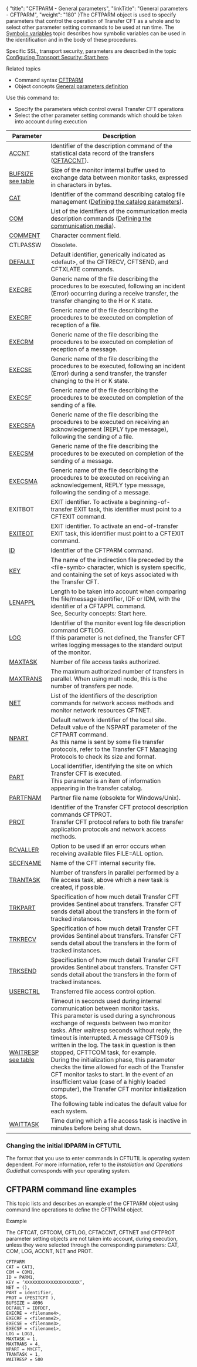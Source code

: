 {
    "title": "CFTPARM  - General parameters",
    "linkTitle": "General parameters - CFTPARM",
    "weight": "180"
}The <span id="Defining_CFTPARM"></span>CFTPARM object is used to specify parameters
that control the operation of Transfer CFT as a whole and to select other
parameter setting commands to be used at run time. The [Symbolic variables](../../../command_summary/symbolic_variables) topic describes
how symbolic variables can be used in the identification and in the body
of these procedures.

Specific SSL, transport security, parameters are described in the topic
[Configuring
Transport Security: Start here](../../../../transport_security_start_here/configuring_transport_security_start_here).

Related
topics

-   Command syntax
    [CFTPARM](../../../command_summary#CFTPARM)
-   Object concepts
    [General parameters
    definition](../../../../admin_intro/admin_config_commands/cftparm_general_parameters)

Use this command to:

-   Specify
    the parameters which control overall Transfer CFT operations
-   Select
    the other parameter setting commands which should be taken into account
    during execution


| Parameter  | Description  |
| --- | --- |
|  <a href="../../../command_summary/parameter_intro/accnt">ACCNT</a>  |  Identifier of the description command of the statistical data record of the transfers (<a href="../../../../admin_intro/admin_config_commands/cftaccnt_concepts">CFTACCNT</a>).  |
|  <a href="../../../command_summary/parameter_intro/bufsize">BUFSIZE</a> <br/><a href="../../../command_summary/parameter_intro/bufsize">see table</a>  |  Size of the monitor internal buffer used to exchange data between monitor tasks, expressed in characters in bytes.  |
|  <a href="../../../command_summary/parameter_intro/cat">CAT</a>  |  Identifier of the command describing catalog file management (<a href="../cftcat">Defining the catalog parameters</a>).  |
|  <a href="../../../command_summary/parameter_intro/com">COM</a>  |  List of the identifiers of the communication media description commands (<a href="../../../../admin_intro/admin_config_commands/communication_media_concepts">Defining the communication media</a>).  |
|  <a href="../../../command_summary/parameter_intro/comment">COMMENT</a>  |  Character comment field.  |
|  CTLPASSW  |  Obsolete.  |
|  <a href="../../../command_summary/parameter_intro/default">DEFAULT</a>  |  Default identifier, generically indicated as &lt;defaut&gt;, of the CFTRECV, CFTSEND, and CFTXLATE  commands.  |
|  <a href="../../../command_summary/parameter_intro/execre">EXECRE</a>  |  Generic name of the file describing the procedures to be executed, following an incident (Error) occurring during a receive transfer, the transfer changing to the H or K state.  |
|  <a href="../../../command_summary/parameter_intro/execrf">EXECRF</a>  |  Generic name of the file describing the procedures to be executed on completion of reception of a file.  |
|  <a href="../../../command_summary/parameter_intro/execrm">EXECRM</a>  |  Generic name of the file describing the procedures to be executed on completion of reception of a message.  |
|  <a href="../../../command_summary/parameter_intro/execse">EXECSE</a>  |  Generic name of the file describing the procedures to be executed, following an incident (Error) during a send transfer, the transfer changing to the H or K state.  |
|  <a href="../../../command_summary/parameter_intro/execsf">EXECSF</a>  |  Generic name of the file describing the procedures to be executed on completion of the sending of a file.  |
|  <a href="../../../command_summary/parameter_intro/execsfa">EXECSFA</a>  |  Generic name of the file describing the procedures to be executed on receiving an acknowledgement (REPLY type message), following the sending of a file.  |
|  <a href="../../../command_summary/parameter_intro/execsm">EXECSM</a>  |  Generic name of the file describing the procedures to be executed on completion of the sending of a message.  |
|  <a href="../../../command_summary/parameter_intro/execsma">EXECSMA</a>  |  Generic name of the file describing the procedures to be executed on receiving an acknowledgement, REPLY type message, following the sending of a message.  |
| EXITBOT  |  EXIT identifier. To activate a beginning-of-transfer EXIT task, this identifier must point to a CFTEXIT command.  |
|  <a href="../../../command_summary/parameter_intro/exiteot">EXITEOT</a>  |  EXIT identifier. To activate an end-of-transfer EXIT task, this identifier must point to a CFTEXIT command.  |
|  <a href="../../../command_summary/parameter_intro/id">ID</a>  |  Identifier of the CFTPARM command.  |
|  <a href="../../../command_summary/parameter_intro/key">KEY</a>  |  The name of the indirection file preceded by the &lt;file-symb&gt; character, which is system specific, and containing the set of keys associated with the Transfer CFT.  |
|  <a href="../../../command_summary/parameter_intro/lenappl">LENAPPL</a>  |  Length to be taken into account when comparing the file/message identifier, IDF or IDM, with the identifier of a CFTAPPL command.<br/>See,  Security concepts: Start here.  |
|  <a href="../../../command_summary/parameter_intro/log">LOG</a>  |  Identifier of the monitor event log file description command CFTLOG.<br/>If this parameter is not defined, the Transfer CFT writes logging messages to the standard output of the monitor.  |
|  <a href="../../../command_summary/parameter_intro/maxtask">MAXTASK</a>  |  Number of file access tasks authorized.  |
|  <a href="../../../command_summary/parameter_intro/maxtrans">MAXTRANS</a>  |  The maximum authorized number of transfers in parallel. When using multi node, this is the number of transfers per node.  |
|  <a href="../../../command_summary/parameter_intro/net">NET</a>  |  List of the identifiers of the description commands for network access methods and monitor network resources CFTNET.  |
|  <a href="../../../command_summary/parameter_intro/npart">NPART</a>  |  Default network identifier of the local site.<br/>Default value of the NSPART parameter of the CFTPART command.<br/>As this name is sent by some file transfer protocols, refer to the Transfer CFT <a href="../../../../protocols_start_here">Managing</a> Protocols to check its size and format.  |
|  <a href="../../../command_summary/parameter_intro/part">PART</a>  |  Local identifier, identifying the site on which Transfer CFT is executed.<br/>This parameter is an item of information appearing in the transfer catalog.  |
|  <a href="../../../command_summary/parameter_intro/partfnam">PARTFNAM</a>  |  Partner file name (obsolete for Windows/Unix).  |
|  <a href="../../../command_summary/parameter_intro/protocol">PROT</a>  |  Identifier of the Transfer CFT protocol description commands CFTPROT.<br/>Transfer CFT protocol refers to both file transfer application protocols and network access methods.  |
|  <a href="../../../command_summary/parameter_intro/rcvaller">RCVALLER</a>  |  Option to be used if an error occurs when receiving available files FILE=ALL option.  |
|  <a href="../../../command_summary/parameter_intro/secfname">SECFNAME</a>  |  Name of the CFT internal security file.  |
|  <a href="../../../command_summary/parameter_intro/trantask">TRANTASK</a>  |  Number of transfers in parallel performed by a file access task, above which a new task is created, if possible.  |
|  <a href="../../../command_summary/parameter_intro/trkpart">TRKPART</a>  |  Specification of how much detail Transfer CFT provides Sentinel about transfers. Transfer CFT sends detail about the transfers in the form of tracked instances.  |
|  <a href="../../../command_summary/parameter_intro/trkrecv">TRKRECV</a>  |  Specification of how much detail Transfer CFT provides Sentinel about transfers. Transfer CFT sends detail about the transfers in the form of tracked instances.  |
|  <a href="../../../command_summary/parameter_intro/trksend">TRKSEND</a>  |  Specification of how much detail Transfer CFT provides Sentinel about transfers. Transfer CFT sends detail about the transfers in the form of tracked instances.  |
|  <a href="../../../command_summary/parameter_intro/userctrl">USERCTRL</a>  |  Transferred file access control option.  |
|  <a href="../../../command_summary/parameter_intro/waitresp">WAITRESP</a> <a href="../../../command_summary/parameter_intro/waitresp">see table</a>  |  Timeout in seconds used during internal communication between monitor tasks.<br/>This parameter is used during a synchronous exchange of requests between two monitor tasks. After waitresp seconds without reply, the timeout is interrupted. A message CFTS09 is written in the log. The task in question is then stopped, CFTTCOM task, for example.<br/>During the initialization phase, this parameter checks the time allowed for each of the Transfer CFT monitor tasks to start. In the event of an insufficient value (case of a highly loaded computer), the Transfer CFT monitor initialization stops.<br/>The following table indicates the default value for each system.  |
|  <a href="../../../command_summary/parameter_intro/waittask">WAITTASK</a>  |  Time during which a file access task is inactive in minutes before being shut down.  |


<span id="Changing_the_initial_IDPARM_in_CFTUTIL"></span>

### Changing the initial IDPARM in CFTUTIL

The format that you use to enter commands in CFTUTIL is operating system
dependent. For more information, refer to the *Installation and Operations Gudie*that corresponds
with your operating system.

<span id="CFTPARM_command_line_examples"></span>

## CFTPARM command line examples

This topic lists and describes an example of the CFTPARM object using
command line operations to define the CFTPARM object.

Example

The CFTCAT, CFTCOM, CFTLOG, CFTACCNT, CFTNET and CFTPROT
parameter setting objects are not taken into account, during execution,
unless they were selected through the corresponding parameters: CAT, COM,
LOG, ACCNT, NET and PROT.

```
CFTPARM
CAT = CAT1,
COM = COM1,
ID = PARM1,
KEY = ‘XXXXXXXXXXXXXXXXXXXXX’,
NET = (),
PART = identifier,
PROT = (PESITCFT ),
BUFSIZE = 4096
DEFAULT = IDFDEF,
EXECRE = <filename4>,
EXECRF = <filename2>,
EXECSE = <filename3>,
EXECSF = <filename1>,
LOG = LOG1,
MAXTASK = 1,
MAXTRANS = 4,
NPART = MYCFT,
TRANTASK = 1,
WAITRESP = 500
```
